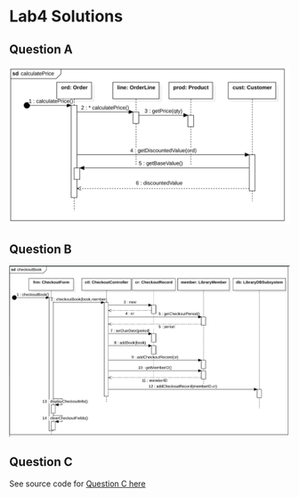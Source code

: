 # Lab4 Solutions
## Question A
<img src="./images/QuestionA.png">

## Question B
<img src="./images/QuestionB.png">

## Question C
See source code for [Question C here](https://github.com/vietnguyen/MPP_GroupB/tree/e4e3c2b2d782870379a7fc74f30773d06a867ba9/src/Lab4/probC)
